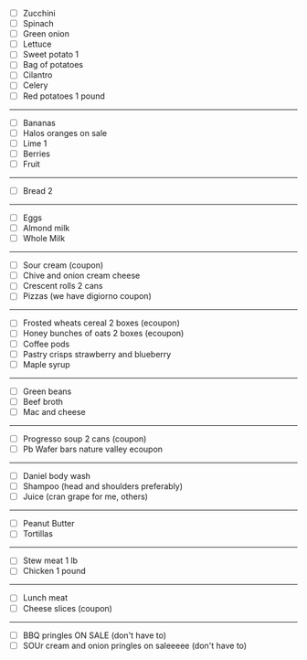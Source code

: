 - [ ] Zucchini
- [ ] Spinach
- [ ] Green onion
- [ ] Lettuce
- [ ] Sweet potato 1
- [ ] Bag of potatoes
- [ ] Cilantro
- [ ] Celery
- [ ] Red potatoes 1 pound
---
- [ ] Bananas
- [ ] Halos oranges on sale
- [ ] Lime 1
- [ ] Berries
- [ ] Fruit
---
- [ ] Bread 2
---
- [ ] Eggs
- [ ] Almond milk
- [ ] Whole Milk
---
- [ ] Sour cream (coupon)
- [ ] Chive and onion cream cheese
- [ ] Crescent rolls 2 cans
- [ ] Pizzas (we have digiorno coupon)
---
- [ ] Frosted wheats cereal 2 boxes (ecoupon)
- [ ] Honey bunches of oats 2 boxes (ecoupon)
- [ ] Coffee pods
- [ ] Pastry crisps strawberry and blueberry 
- [ ] Maple syrup
---
- [ ] Green beans
- [ ] Beef broth
- [ ] Mac and cheese
---
- [ ] Progresso soup 2 cans (coupon)
- [ ] Pb Wafer bars nature valley ecoupon
---
- [ ] Daniel body wash
- [ ] Shampoo (head and shoulders preferably)
- [ ] Juice (cran grape for me, others)
---
- [ ] Peanut Butter 
- [ ] Tortillas
---
- [ ] Stew meat 1 lb
- [ ] Chicken 1 pound
---
- [ ] Lunch meat 
- [ ] Cheese slices (coupon)
---
- [ ] BBQ pringles ON SALE (don't have to)
- [ ] SOUr cream and onion pringles on saleeeee (don't have to)
